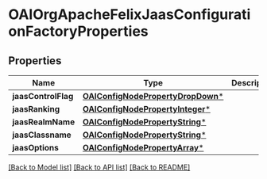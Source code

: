# OAIOrgApacheFelixJaasConfigurationFactoryProperties

## Properties
Name | Type | Description | Notes
------------ | ------------- | ------------- | -------------
**jaasControlFlag** | [**OAIConfigNodePropertyDropDown***](OAIConfigNodePropertyDropDown.md) |  | [optional] 
**jaasRanking** | [**OAIConfigNodePropertyInteger***](OAIConfigNodePropertyInteger.md) |  | [optional] 
**jaasRealmName** | [**OAIConfigNodePropertyString***](OAIConfigNodePropertyString.md) |  | [optional] 
**jaasClassname** | [**OAIConfigNodePropertyString***](OAIConfigNodePropertyString.md) |  | [optional] 
**jaasOptions** | [**OAIConfigNodePropertyArray***](OAIConfigNodePropertyArray.md) |  | [optional] 

[[Back to Model list]](../README.md#documentation-for-models) [[Back to API list]](../README.md#documentation-for-api-endpoints) [[Back to README]](../README.md)


